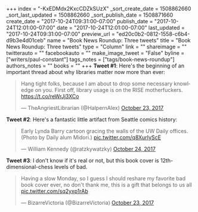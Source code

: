+++
index = "-KxEDMdx2KxcCDZkSUzX"
_sort_create_date = 1508862660
_sort_last_updated = 1508862660
_sort_publish_date = 1508871660
create_date = "2017-10-24T09:31:00-07:00"
publish_date = "2017-10-24T12:01:00-07:00"
date = "2017-10-24T12:01:00-07:00"
last_updated = "2017-10-24T09:31:00-07:00"
preview_url = "ed20c0b2-0812-1558-c6b4-d9b3e4d01ceb"
name = "Book News Roundup: Three tweets"
title = "Book News Roundup: Three tweets"
type = "Column"
link = ""
shareimage = ""
twitterauto = ""
facebookauto = ""
make_image_tweet = "False"
byline = ["writers/paul-constant"]
tags_notes = ["tags/book-news-roundup"]
authors_notes = ""
books = ""
+++
**Tweet #1**: Here's the beginning of an important thread about why libraries matter now more than ever:

<blockquote class="twitter-tweet" data-lang="en"><p lang="en" dir="ltr">Hang tight folks, because I am about to drop some necessary knowledge on you. First off, library usage is on the RISE motherfuckers. <a href="https://t.co/reWrJj3XCo">https://t.co/reWrJj3XCo</a></p>&mdash; TheAngriestLibrarian (@HalpernAlex) <a href="https://twitter.com/HalpernAlex/status/922552320403021824?ref_src=twsrc%5Etfw">October 23, 2017</a></blockquote>

**Tweet #2**: Here's a fantastic little artifact from Seattle comics history:

<blockquote class="twitter-tweet" data-lang="en"><p lang="en" dir="ltr">Early Lynda Barry cartoon gracing the walls of the UW Daily offices. (Photo by Daily alum Midori.) <a href="https://t.co/q8XurIyScE">pic.twitter.com/q8XurIyScE</a></p>&mdash; William Kennedy (@ratzkywatzky) <a href="https://twitter.com/ratzkywatzky/status/922718280841940992?ref_src=twsrc%5Etfw">October 24, 2017</a></blockquote>

**Tweet #3**: I don't know if it's real or not, but this book cover is 12th-dimensional-chess levels of bad.

<blockquote class="twitter-tweet" data-lang="en"><p lang="en" dir="ltr">Having a slow Monday, so I guess I should reshare my favorite bad book cover ever, no don&#39;t thank me, this is a gift that belongs to us all <a href="https://t.co/sq2yxp1rAb">pic.twitter.com/sq2yxp1rAb</a></p>&mdash; BizarreVictoria (@BizarreVictoria) <a href="https://twitter.com/BizarreVictoria/status/922443284022218753?ref_src=twsrc%5Etfw">October 23, 2017</a></blockquote>
